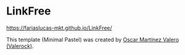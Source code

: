 # LinkFree

https://fariaslucas-mkt.github.io/LinkFree/

This template (Minimal Pastel) was created by [Oscar Martínez Valero (Valerock)](https://linktr.ee/oscarvalerock "Oscar Martínez Valero (Valerock)").

